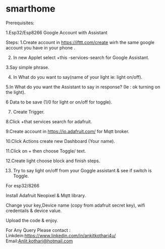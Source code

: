 # smarthome

Prerequisites:

1.Esp32/Esp8266
Google Account with Assistant

Steps:
1.Create account in https://ifttt.com/create wirh the same google account you have in your phone .

2. In new Applet select +this -services-search for Google Assistant.

3.Say simple phrase.

4. In What do you want to say(name of your light ie: light on/off).

5.In What do you want the Assistant to say in response? (Ie : ok turning on the light).

6 Data to be save (1/0 for light or on/off for toggle).

7. Create Trigger.

8.Click +that services search for adafruit.

9.Create account in https://io.adafruit.com/ for Mqtt broker.

10.Click Actions create new Dashboard (Your name).

11.Click on + then choose Toggle/ text.

12.Create light choose block and finish steps.

13. Try to say light on/off from your Goggle assistant & see if switch is Toggle.




For esp32/8266

Install Adafruit Neopixel & Mqtt library.

Change your key,Device name (copy from adafruit secret key), wifi credentails & device value.

Upload the code & enjoy.


For Any Query Please contact :
Linkdein:https://www.linkedin.com/in/ankitkothari4u/
Email:Anlit.kothari@hotmail.com
